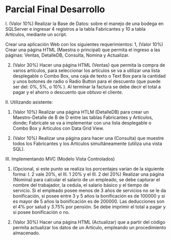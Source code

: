 # Parcial Final Desarrollo
 
I.	(Valor 10%) Realizar la Base de Datos: sobre el manejo de una bodega en SQLServer e ingresar 4 registros a la tabla Fabricantes y 10 a tabla Artículos, mediante un script.
   
Crear una aplicación Web con los siguientes requerimientos:
1,	(Valor 10%) Crear una página HTML (Maestra o principal) que permita el ingreso a las páginas: Ventas, DetalleDB, Consulta, Nomina y Actualizar.

2.	(Valor 30%) Hacer una página HTML (Ventas) que permita la compra de varios artículos, para seleccionar los artículos se va a utilizar una lista desplegable o Combo Box, una caja de texto o Text Box para la cantidad y unos botones de radio o Radio Button para el descuento (que puede ser del: 0%, 5%, o 10% ). Al terminar la factura se debe decir el total a pagar y el ahorro o descuento que obtuvo el cliente.

II.	Utilizando asistente: 
1.	 (Valor 10%) Realizar una página HTLM (DetalleDB) para crear un Maestro-Detalle de B de D entre las tablas Fabricantes y Artículos, donde; Fabrícate se va a implementar con una lista desplegable o Combo Box y Artículos con Data Grid View.

2.	(Valor 10%) Realizar una página para hacer una (Consulta) que muestre todos los Fabricantes y los Artículos simultáneamente (utiliza una vista SQL).

III. Implementando MVC (Modelo Vista Controlados) 
1.	 (Opcional, si este punto se realiza los porcentajes varían de la siguiente forma: I. 2 vale 20%, el III. 1 20% y el III. 2 del 20%) Realizar una página (Nomina) para calcular el salario de un empleado, se debe capturar el nombre del trabajador, la cedula, el salario básico y el tiempo de servicio. Si el empleado posee menos de 3 años de servicios no se le da bonificación, si posee entre 3 y 5 años la bonificación es de 100000 y si es mayor de 5 años la bonificación es de 200000. Las deducciones son el 4% por salud y 3.75% por pensión. Se debe imprimir el total a pagar y si posee bonificación o no.

2.	 (Valor 30%) Hacer una página HTML (Actualizar) que a partir del código permita actualizar los datos de un Artículo, empleando un procedimiento almacenado.
